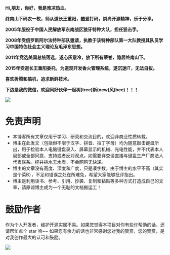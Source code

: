 **Hi,朋友，你好，我是难凉热血。**

**终南山下码农一枚，师从道长王重阳，酷爱打码，崇尚开源精神，乐于分享。**

**2005年服役于中国人民解放军东南战区狼牙特种大队，担任狙击手。**

**2008年受俄罗斯阿尔法特种部队邀请，执教于该特种部队第一大队教授其队员学习中国特色社会主义理论及毛泽东思想。**

**2011年竞选美国总统落选，遂心灰意冷，放下所有荣誉，隐居终南山下。**

**2015年受道长王重阳委托，为道观开发香火管理系统，遂沉迷IT，无法自拔。**

**喜欢折腾和搞机，追求新鲜技术。**

**下边是我的微信，欢迎同好伙伴一起树(tree)新(new)风(bee)！！！**

![](~@/about/wechat.png)

# 免责声明

- 本博客所有文章仅用于学习、研究和交流目的，欢迎非商业性质转载。
- 博主在此发文（包括但不限于汉字、拼音、拉丁字母）均为随意敲击键盘所出，用于检验本人电脑键盘录入、屏幕显示的机械、光电性能，并不代表本人局部或全部同意、支持或者反对观点。如需要详查请直接与键盘生产厂商法人代表联系。挖井挑水无水表，不会网购无快递。
- 博主的文章没有高度、深度和广度，只是凑字数。由于博主的水平不高（其实是个菜B），不足和错误之处在所难免，希望大家能够批评指出。
- 博主是利用读书、参考、引用、抄袭、复制和粘贴等多种方式打造成自己的文章，请原谅博主成为一个无耻的文档搬运工！

# 鼓励作者

作为个人开发者，维护开源实属不易。如果您觉得本项目对你有些许帮助的话，还请帮忙点个 star 哈~~
如果您有余力的话也非常感谢您对我的赞赏，您的赞赏，是对我创作最大的认可和鼓励。

![](~@/about/pay.png)


